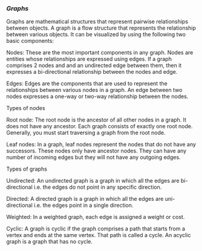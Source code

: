 ### *Graphs*

Graphs are mathematical structures that represent pairwise relationships between objects. A graph is a flow structure that represents the relationship between various objects. It can be visualized by using the following two basic components:

Nodes: These are the most important components in any graph. Nodes are entities whose relationships are expressed using edges. If a graph comprises 2 nodes  and  and an undirected edge between them, then it expresses a bi-directional relationship between the nodes and edge.

Edges: Edges are the components that are used to represent the relationships between various nodes in a graph. An edge between two nodes expresses a one-way or two-way relationship between the nodes.

Types of nodes

Root node: The root node is the ancestor of all other nodes in a graph. It does not have any ancestor. Each graph consists of exactly one root node. Generally, you must start traversing a graph from the root node.

Leaf nodes: In a graph, leaf nodes represent the nodes that do not have any successors. These nodes only have ancestor nodes. They can have any number of incoming edges but they will not have any outgoing edges.

Types of graphs

Undirected: An undirected graph is a graph in which all the edges are bi-directional i.e. the edges do not point in any specific direction.

Directed: A directed graph is a graph in which all the edges are uni-directional i.e. the edges point in a single direction.

Weighted: In a weighted graph, each edge is assigned a weight or cost. 

Cyclic: A graph is cyclic if the graph comprises a path that starts from a vertex and ends at the same vertex. That path is called a cycle. An acyclic graph is a graph that has no cycle.
